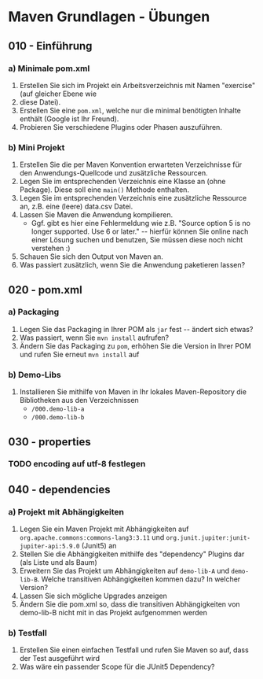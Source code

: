 # Maven Grundlagen - Übungen

## 010 - Einführung

### a) Minimale pom.xml

1. Erstellen Sie sich im Projekt ein Arbeitsverzeichnis mit Namen "exercise" (auf gleicher Ebene wie
2. diese Datei).
3. Erstellen Sie eine `pom.xml`, welche nur die minimal benötigten Inhalte enthält (Google ist Ihr Freund).
4. Probieren Sie verschiedene Plugins oder Phasen auszuführen.

### b) Mini Projekt

1. Erstellen Sie die per Maven Konvention erwarteten Verzeichnisse für den Anwendungs-Quellcode
und zusätzliche Ressourcen.
2. Legen Sie im entsprechenden Verzeichnis eine Klasse an (ohne Package). 
Diese soll eine `main()` Methode enthalten.
3. Legen Sie im entsprechenden Verzeichnis eine zusätzliche Ressource an, z.B. eine (leere) data.csv Datei.
4. Lassen Sie Maven die Anwendung kompilieren.
    - Ggf. gibt es hier eine Fehlermeldung wie z.B. "Source option 5 is no longer supported. Use 6 or later." 
   -- hierfür können Sie online nach einer Lösung suchen und benutzen, Sie müssen diese noch nicht verstehen :)
5. Schauen Sie sich den Output von Maven an.
6. Was passiert zusätzlich, wenn Sie die Anwendung paketieren lassen?

## 020 - pom.xml

### a) Packaging

1. Legen Sie das Packaging in Ihrer POM als `jar` fest -- ändert sich etwas?
2. Was passiert, wenn Sie `mvn install` aufrufen?
3. Ändern Sie das Packaging zu `pom`, erhöhen Sie die Version in Ihrer POM und rufen Sie erneut `mvn install` auf

### b) Demo-Libs

1. Installieren Sie mithilfe von Maven in Ihr lokales Maven-Repository die Bibliotheken aus den Verzeichnissen 
   - `/000.demo-lib-a`
   - `/000.demo-lib-b`

## 030 - properties

### TODO encoding auf utf-8 festlegen
 

## 040 - dependencies

### a) Projekt mit Abhängigkeiten

1. Legen Sie ein Maven Projekt mit Abhängigkeiten auf `org.apache.commons:commons-lang3:3.11`
und `org.junit.jupiter:junit-jupiter-api:5.9.0` (Junit5) an
2. Stellen Sie die Abhängigkeiten mithilfe des "dependency" Plugins dar (als Liste und als Baum)
3. Erweitern Sie das Projekt um Abhängigkeiten auf `demo-lib-A` und `demo-lib-B`. Welche transitiven 
  Abhängigkeiten kommen dazu? In welcher Version? 
4. Lassen Sie sich mögliche Upgrades anzeigen
5. Ändern Sie die pom.xml so, dass die transitiven Abhängigkeiten von demo-lib-B nicht mit in das Projekt aufgenommen werden

### b) Testfall

1. Erstellen Sie einen einfachen Testfall und rufen Sie Maven so auf, dass der Test ausgeführt wird 
2. Was wäre ein passender Scope für die JUnit5 Dependency? 
